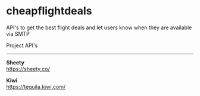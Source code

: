 # cheapflightdeals
API's to get the best flight deals and let users know when they are available via SMTP 

Project API's 

<hr>

<strong>Sheety <br></strong>
https://sheety.co/  <br>
  
<strong>Kiwi </strong><br>
https://tequila.kiwi.com/<br>

<br>
